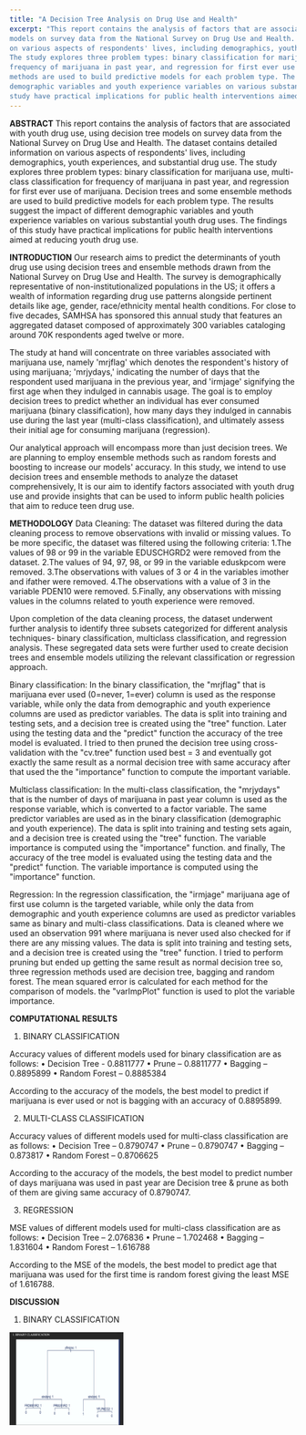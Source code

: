 ```yaml
---
title: "A Decision Tree Analysis on Drug Use and Health"
excerpt: "This report contains the analysis of factors that are associated with youth drug use, using decision tree 
models on survey data from the National Survey on Drug Use and Health. The dataset contains detailed information 
on various aspects of respondents' lives, including demographics, youth experiences, and substantial drug use. 
The study explores three problem types: binary classification for marijuana use, multi-class classification for 
frequency of marijuana in past year, and regression for first ever use of marijuana. Decision trees and some ensemble
methods are used to build predictive models for each problem type. The results suggest the impact of different 
demographic variables and youth experience variables on various substantial youth drug uses. The findings of this 
study have practical implications for public health interventions aimed at reducing youth drug use."
---
```

**ABSTRACT**
This report contains the analysis of factors that are associated with youth drug use, using decision tree 
models on survey data from the National Survey on Drug Use and Health. The dataset contains detailed information 
on various aspects of respondents' lives, including demographics, youth experiences, and substantial drug use. 
The study explores three problem types: binary classification for marijuana use, multi-class classification for 
frequency of marijuana in past year, and regression for first ever use of marijuana. Decision trees and some ensemble
methods are used to build predictive models for each problem type. The results suggest the impact of different 
demographic variables and youth experience variables on various substantial youth drug uses. The findings of this 
study have practical implications for public health interventions aimed at reducing youth drug use.

**INTRODUCTION**
Our research aims to predict the determinants of youth drug use using decision trees and ensemble methods drawn from 
the National Survey on Drug Use and Health. The survey is demographically representative of non-institutionalized 
populations in the US; it offers a wealth of information regarding drug use patterns alongside pertinent details like
age, gender, race/ethnicity mental health conditions. For close to five decades, SAMHSA has sponsored this annual 
study that features an aggregated dataset composed of approximately 300 variables cataloging around 70K respondents 
aged twelve or more. 

The study at hand will concentrate on three variables associated with marijuana use, namely 'mrjflag' which denotes 
the respondent's history of using marijuana; 'mrjydays,' indicating the number of days that the respondent used 
marijuana in the previous year, and 'irmjage' signifying the first age when they indulged in cannabis usage. 
The goal is to employ decision trees to predict whether an individual has ever consumed marijuana (binary classification), 
how many days they indulged in cannabis use during the last year (multi-class classification), and ultimately assess 
their initial age for consuming marijuana (regression). 

Our analytical approach will encompass more than just decision trees. We are planning to employ ensemble methods 
such as random forests and boosting to increase our models' accuracy. In this study, we intend to use decision trees
and ensemble methods to analyze the dataset comprehensively, It is our aim to identify factors associated with youth
drug use and provide insights that can be used to inform public health policies that aim to reduce teen drug use.

**METHODOLOGY**
Data Cleaning:
The dataset was filtered during the data cleaning process to remove observations with invalid or missing values. To be more specific, the dataset was filtered using the following criteria:
1.The values of 98 or 99 in the variable EDUSCHGRD2 were removed from the dataset.
2.The values of 94, 97, 98, or 99 in the variable eduskpcom were removed.
3.The observations with values of 3 or 4 in the variables imother and ifather were removed.
4.The observations with a value of 3 in the variable PDEN10 were removed.
5.Finally, any observations with missing values in the columns related to youth experience were removed.

Upon completion of the data cleaning process, the dataset underwent further analysis to identify three subsets 
categorized for different analysis techniques- binary classification, multiclass classification, and regression 
analysis. These segregated data sets were further used to create decision trees and ensemble models utilizing the 
relevant classification or regression approach.

Binary classification:
In the binary classification, the "mrjflag" that is marijuana ever used (0=never, 1=ever) column is used as the 
response variable, while only the data from demographic and youth experience columns are used as predictor variables.
The data is split into training and testing sets, and a decision tree is created using the "tree" function. Later using
the testing data and the "predict" function the accuracy of the tree model is evaluated. I tried to then pruned the 
decision tree using cross-validation with the "cv.tree" function used best = 3 and eventually got exactly the same 
result as a normal decision tree with same accuracy after that used  the the "importance" function to compute 
the important variable.

Multiclass classification:
In the multi-class classification, the "mrjydays" that is the number of days of marijuana in past year column is used 
as the response variable, which is converted to a factor variable. The same predictor variables are used as in the 
binary classification (demographic and youth experience). The data is split into training and testing sets again, 
and a decision tree is created using the "tree" function. The variable importance is computed using the "importance" 
function. and finally, The accuracy of the tree model is evaluated using the testing data and the "predict" function. 
The variable importance is computed using the "importance" function.

Regression:
In the regression classification, the "irmjage" marijuana age of first use column is the targeted variable, while only
the data from demographic and youth experience columns are used as predictor variables same as binary and multi-class
classifications. Data is cleaned where we used an observation 991 where marijuana is never used also checked for if 
there are any missing values. The data is split into training and testing sets, and a decision tree is created using 
the "tree" function. I tried to perform pruning but ended up getting the same result as normal decision tree so, 
three regression methods used are decision tree, bagging and random forest. The mean squared error is calculated for 
each method for the comparison of models. the "varImpPlot" function is used to plot the variable importance.

**COMPUTATIONAL RESULTS**
1. BINARY CLASSIFICATION

Accuracy values of different models used for binary classification are as follows: 
•	Decision Tree - 0.8811777
•	Prune – 0.8811777
•	Bagging – 0.8895899
•	Random Forest – 0.8885384

According to the accuracy of the models, the best model to predict if marijuana is ever used or not is bagging with 
an accuracy of 0.8895899.

2. MULTI-CLASS CLASSIFICATION

Accuracy values of different models used for multi-class classification are as follows: 
•	Decision Tree – 0.8790747
•	Prune – 0.8790747
•	Bagging – 0.873817
•	Random Forest – 0.8706625

According to the accuracy of the models, the best model to predict number of days marijuana was used in past year
are Decision tree & prune as both of them are giving same accuracy of 0.8790747.

3. REGRESSION

MSE values of different models used for multi-class classification are as follows: 
•	Decision Tree – 2.076836
•	Prune – 1.702468
•	Bagging – 1.831604
•	Random Forest – 1.616788

According to the MSE of the models, the best model to predict age that marijuana was used for the first time is 
random forest giving the least MSE of 1.616788.

**DISCUSSION**
1. BINARY CLASSIFICATION
<img width="200" alt="res" src=https://github.com/kewal97/kewal97.github.io/blob/master/images/Screenshot%202023-07-10%20at%202.03.14%20PM.png>





